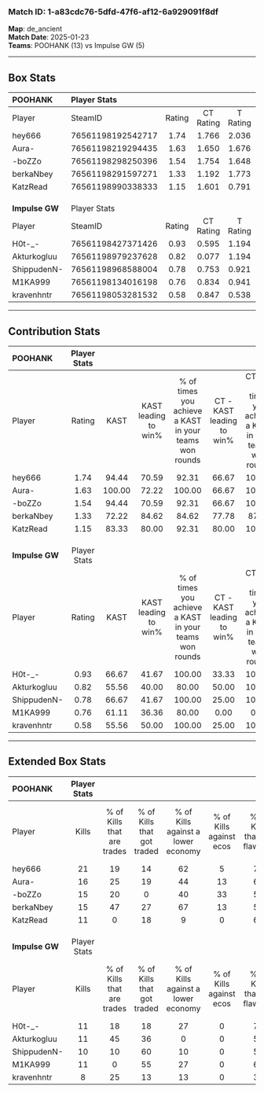 ### Match ID: 1-a83cdc76-5dfd-47f6-af12-6a929091f8df  
**Map**: de_ancient  
**Match Date**: 2025-01-23  
**Teams**: POOHANK (13) vs Impulse GW (5)  

---  

## Box Stats  

| **POOHANK**    | Player Stats      |        |           |          |        |       |       |         |        |      |     |
| :- | :- | :-: | :-: | :-: | :-: | :-: | :-: | :-: | :-: | :-: | :-: |
| Player         | SteamID           | Rating | CT Rating | T Rating |  KAST  |  ADR  | Kills | Assists | Deaths | K/D  | HS% |
| hey666         | 76561198192542717 |  1.74  |   1.766   |  2.036   | 94.44  | 100.8 |  21   |    2    |   12   | 1.75 | 52  |
| Aura-          | 76561198219294435 |  1.63  |   1.650   |  1.676   | 100.00 | 81.3  |  16   |    3    |   7    | 2.29 | 43  |
| -boZZo         | 76561198298250396 |  1.54  |   1.754   |  1.648   | 94.44  | 98.8  |  15   |    9    |   10   | 1.50 | 53  |
| berkaNbey      | 76561198291597271 |  1.33  |   1.192   |  1.773   | 72.22  | 85.8  |  15   |    7    |   10   | 1.50 | 26  |
| KatzRead       | 76561198990338333 |  1.15  |   1.601   |  0.791   | 83.33  | 83.1  |  11   |    8    |   12   | 0.92 | 72  |
|                |                   |        |           |          |        |       |       |         |        |      |     |
|                |                   |        |           |          |        |       |       |         |        |      |     |
|                |                   |        |           |          |        |       |       |         |        |      |     |
| **Impulse GW** | Player Stats      |        |           |          |        |       |       |         |        |      |     |
| Player         | SteamID           | Rating | CT Rating | T Rating |  KAST  |  ADR  | Kills | Assists | Deaths | K/D  | HS% |
| H0t-_-         | 76561198427371426 |  0.93  |   0.595   |  1.194   | 66.67  | 73.9  |  11   |    6    |   14   | 0.79 | 72  |
| Akturkogluu    | 76561198979237628 |  0.82  |   0.077   |  1.194   | 55.56  | 75.1  |  11   |    5    |   15   | 0.73 | 63  |
| ShippudenN-    | 76561198968588004 |  0.78  |   0.753   |  0.921   | 66.67  | 63.7  |  10   |    3    |   16   | 0.63 | 50  |
| M1KA999        | 76561198134016198 |  0.76  |   0.834   |  0.941   | 61.11  | 66.7  |  11   |    2    |   17   | 0.65 | 63  |
| kravenhntr     | 76561198053281532 |  0.58  |   0.847   |  0.538   | 55.56  | 53.3  |   8   |    6    |   16   | 0.50 | 50  |
---  

## Contribution Stats  

| **POOHANK**    | Player Stats |        |                      |                                                        |                           |                                                             |                          |                                                            |
| :- | :-: | :-: | :-: | :-: | :-: | :-: | :-: | :-: |
| Player         |    Rating    |  KAST  | KAST leading to win% | % of times you achieve a KAST in your teams won rounds | CT - KAST leading to win% | CT - % of times you achieve a KAST in your teams won rounds | T - KAST leading to win% | T - % of times you achieve a KAST in your teams won rounds |
| hey666         |     1.74     | 94.44  |        70.59         |                         92.31                          |           66.67           |                           100.00                            |          80.00           |                           80.00                            |
| Aura-          |     1.63     | 100.00 |        72.22         |                         100.00                         |           66.67           |                           100.00                            |          83.33           |                           100.00                           |
| -boZZo         |     1.54     | 94.44  |        70.59         |                         92.31                          |           66.67           |                           100.00                            |          80.00           |                           80.00                            |
| berkaNbey      |     1.33     | 72.22  |        84.62         |                         84.62                          |           77.78           |                            87.50                            |          100.00          |                           80.00                            |
| KatzRead       |     1.15     | 83.33  |        80.00         |                         92.31                          |           80.00           |                           100.00                            |          80.00           |                           80.00                            |
|                |              |        |                      |                                                        |                           |                                                             |                          |                                                            |
|                |              |        |                      |                                                        |                           |                                                             |                          |                                                            |
|                |              |        |                      |                                                        |                           |                                                             |                          |                                                            |
| **Impulse GW** | Player Stats |        |                      |                                                        |                           |                                                             |                          |                                                            |
| Player         |    Rating    |  KAST  | KAST leading to win% | % of times you achieve a KAST in your teams won rounds | CT - KAST leading to win% | CT - % of times you achieve a KAST in your teams won rounds | T - KAST leading to win% | T - % of times you achieve a KAST in your teams won rounds |
| H0t-_-         |     0.93     | 66.67  |        41.67         |                         100.00                         |           33.33           |                           100.00                            |          44.44           |                           100.00                           |
| Akturkogluu    |     0.82     | 55.56  |        40.00         |                         80.00                          |           50.00           |                           100.00                            |          37.50           |                           75.00                            |
| ShippudenN-    |     0.78     | 66.67  |        41.67         |                         100.00                         |           25.00           |                           100.00                            |          50.00           |                           100.00                           |
| M1KA999        |     0.76     | 61.11  |        36.36         |                         80.00                          |           0.00            |                            0.00                             |          50.00           |                           100.00                           |
| kravenhntr     |     0.58     | 55.56  |        50.00         |                         100.00                         |           25.00           |                           100.00                            |          66.67           |                           100.00                           |
---  

## Extended Box Stats  

| **POOHANK**    | Player Stats |                            |                            |                                    |                         |                              |                                 |        |                             |                                     |                          |                               |                            |
| :- | :-: | :-: | :-: | :-: | :-: | :-: | :-: | :-: | :-: | :-: | :-: | :-: | :-: |
| Player         |    Kills     | % of Kills that are trades | % of Kills that got traded | % of Kills against a lower economy | % of Kills against ecos | % of Kills that are flawless | % of Kills that are close duels | Deaths | % of Deaths that get traded | % of Deaths against a lower economy | % of Deaths against ecos | % of Deaths that are flawless | % of Deaths that are close |
| hey666         |      21      |             19             |             14             |                 62                 |            5            |              76              |               10                |   12   |             33              |                 33                  |            8             |              83               |             0              |
| Aura-          |      16      |             25             |             19             |                 44                 |           13            |              69              |                6                |   7    |             14              |                 29                  |            0             |              57               |             29             |
| -boZZo         |      15      |             20             |             0              |                 40                 |           33            |              53              |                7                |   10   |             60              |                 50                  |            10            |              50               |             0              |
| berkaNbey      |      15      |             47             |             27             |                 67                 |           13            |              53              |                7                |   10   |             20              |                 30                  |            0             |              30               |             0              |
| KatzRead       |      11      |             0              |             18             |                 9                  |            0            |              64              |                0                |   12   |             50              |                 42                  |            0             |              58               |             17             |
|                |              |                            |                            |                                    |                         |                              |                                 |        |                             |                                     |                          |                               |                            |
|                |              |                            |                            |                                    |                         |                              |                                 |        |                             |                                     |                          |                               |                            |
|                |              |                            |                            |                                    |                         |                              |                                 |        |                             |                                     |                          |                               |                            |
| **Impulse GW** | Player Stats |                            |                            |                                    |                         |                              |                                 |        |                             |                                     |                          |                               |                            |
| Player         |    Kills     | % of Kills that are trades | % of Kills that got traded | % of Kills against a lower economy | % of Kills against ecos | % of Kills that are flawless | % of Kills that are close duels | Deaths | % of Deaths that get traded | % of Deaths against a lower economy | % of Deaths against ecos | % of Deaths that are flawless | % of Deaths that are close |
| H0t-_-         |      11      |             18             |             18             |                 27                 |            0            |              73              |               18                |   14   |             14              |                  7                  |            0             |              71               |             0              |
| Akturkogluu    |      11      |             45             |             36             |                 0                  |            0            |              55              |                9                |   15   |              0              |                  7                  |            0             |              60               |             7              |
| ShippudenN-    |      10      |             10             |             60             |                 10                 |            0            |              50              |                0                |   16   |             19              |                  6                  |            0             |              75               |             13             |
| M1KA999        |      11      |             0              |             55             |                 27                 |            0            |              64              |                9                |   17   |             29              |                 12                  |            0             |              65               |             0              |
| kravenhntr     |      8       |             25             |             13             |                 13                 |            0            |              38              |                0                |   16   |             13              |                 13                  |            0             |              50               |             13             |
